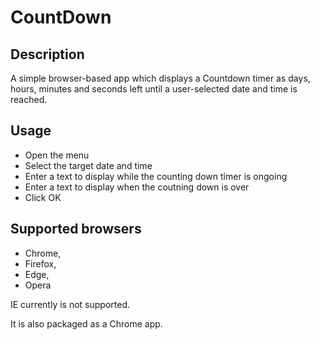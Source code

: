 # CountDown

## Description
A simple browser-based app which displays a Countdown timer as days, hours, minutes and seconds left until a user-selected date and time is reached.

## Usage
  - Open the menu
  - Select the target date and time
  - Enter a text to display while the counting down timer is ongoing
  - Enter a text to display when the coutning down is over
  - Click OK

## Supported browsers
  - Chrome,
  - Firefox,
  - Edge,
  - Opera

IE currently is not supported.

It is also packaged as a Chrome app.
